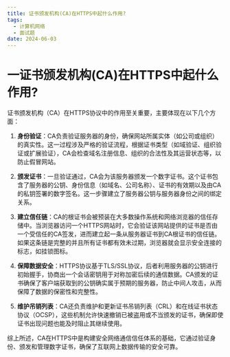 ```yaml
---
title: 证书颁发机构(CA)在HTTPS中起什么作用?
tags:
  - 计算机网络
  - 面试题
date: 2024-06-03
---
```

# 一证书颁发机构(CA)在HTTPS中起什么作用?

证书颁发机构（CA）在HTTPS协议中的作用至关重要，主要体现在以下几个方面：

1. **身份验证**：CA负责验证服务器的身份，确保网站所属实体（如公司或组织）的真实性。这一过程涉及严格的验证流程，根据证书类型（如域验证、组织验证或扩展验证），CA会检查域名注册信息、组织的合法性及其运营状态等，以防止假冒网站。
    
2. **颁发证书**：一旦验证通过，CA会为该服务器颁发一个数字证书。这个证书包含了服务器的公钥、身份信息（如域名、公司名称）、证书的有效期以及由CA的私钥签署的数字签名。这一步骤建立了服务器公钥与服务器身份之间的绑定关系。
    
3. **建立信任链**：CA的根证书会被预装在大多数操作系统和网络浏览器的信任存储中。当浏览器访问一个HTTPS网站时，它会验证该网站提供的证书是否由一个受信任的CA签发，进而建立起一条从服务器证书到CA根证书的信任链。如果这条链是完整的并且所有证书都有效未过期，浏览器就会显示安全连接的标志，如挂锁图标。
    
4. **保障数据安全**：HTTPS协议基于TLS/SSL协议，后者利用服务器的公钥进行初始握手，协商出一个会话密钥用于对称加密后续的通信数据。CA颁发的证书确保了客户端获取到的公钥确实属于预期的服务器，防止中间人攻击，从而保障了数据的保密性和完整性。
    
5. **维护吊销列表**：CA还负责维护和更新证书吊销列表（CRL）和在线证书状态协议（OCSP），这些机制允许快速撤销已被盗用或不当颁发的证书，确保即使证书出现问题也能及时阻止其继续使用。
    

综上所述，CA在HTTPS中是构建安全网络通信信任体系的基础，它通过验证身份、颁发和管理数字证书，确保了互联网上数据传输的安全可靠。

